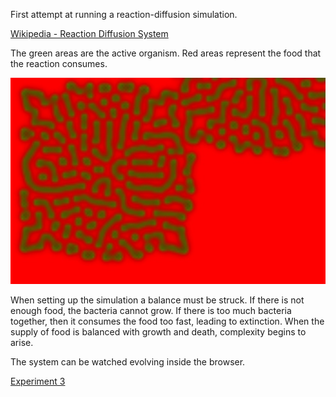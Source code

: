 First attempt at running a reaction-diffusion simulation.  

[Wikipedia - Reaction Diffusion System](http://en.wikipedia.org/wiki/Reaction%E2%80%93diffusion_system/ "Reaction Diffusion System")

The green areas are the active organism.  Red areas represent the food that the reaction consumes.

![Reaction Diffusion](../project_images/rd_red_green.jpg?raw=true "Reaction Diffusion")

When setting up the simulation a balance must be struck.  If there is not enough food, the bacteria cannot grow.  If there is too much bacteria together, then it consumes the food too fast, leading to extinction.  When the supply of food is balanced with growth and death, complexity begins to arise.

The system can be watched evolving inside the browser.

[Experiment 3](https://dl.dropboxusercontent.com/u/263160/Web/WebGl/Experiment3.html)
